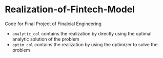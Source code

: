 # Realization-of-Fintech-Model
Code for Final Project of Finalcial Engineering

* `analytic_col` contains the realization by directly using the optimal analytic solution of the problem
* `optim_col` contains the realization by using the optimizer to solve the problem
